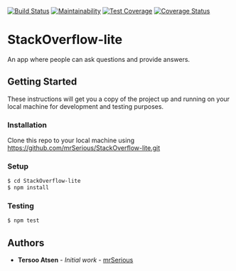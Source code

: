 [![Build Status](https://travis-ci.org/mrSerious/StackOverflow-lite.svg?branch=master)](https://travis-ci.org/mrSerious/StackOverflow-lite) [![Maintainability](https://api.codeclimate.com/v1/badges/2860441e7cd06b1d5439/maintainability)](https://codeclimate.com/github/mrSerious/StackOverflow-lite/maintainability) [![Test Coverage](https://api.codeclimate.com/v1/badges/2860441e7cd06b1d5439/test_coverage)](https://codeclimate.com/github/mrSerious/StackOverflow-lite/test_coverage) [![Coverage Status](https://coveralls.io/repos/github/mrSerious/StackOverflow-lite/badge.svg?branch=master)](https://coveralls.io/github/mrSerious/StackOverflow-lite?branch=master)

# StackOverflow-lite
An app where people can ask questions and provide answers.

## Getting Started

These instructions will get you a copy of the project up and running on your local machine for development and testing purposes.

### Installation

Clone this repo to your local machine using https://github.com/mrSerious/StackOverflow-lite.git

### Setup

```bash
$ cd StackOverflow-lite
$ npm install
```

### Testing

```bash 
$ npm test
```

## Authors
* **Tersoo Atsen** - *Initial work* - [mrSerious](https://github.com/mrSerious)
